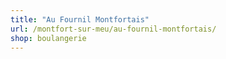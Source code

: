 ```yaml
---
title: "Au Fournil Montfortais"
url: /montfort-sur-meu/au-fournil-montfortais/
shop: boulangerie
---
```


